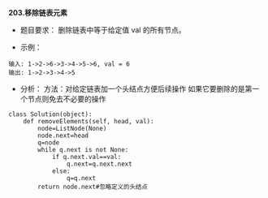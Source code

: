 **203.移除链表元素**


 - 题目要求：
删除链表中等于给定值 val 的所有节点。

 - 示例：
```
输入: 1->2->6->3->4->5->6, val = 6
输出: 1->2->3->4->5
```


 - 分析：
 方法：对给定链表加一个头结点方便后续操作
如果它要删除的是第一个节点则免去不必要的操作
```
class Solution(object):
    def removeElements(self, head, val):
		node=ListNode(None)
        node.next=head
        q=node
        while q.next is not None:
            if q.next.val==val:
                q.next=q.next.next
            else:
                q=q.next
        return node.next#忽略定义的头结点
```
